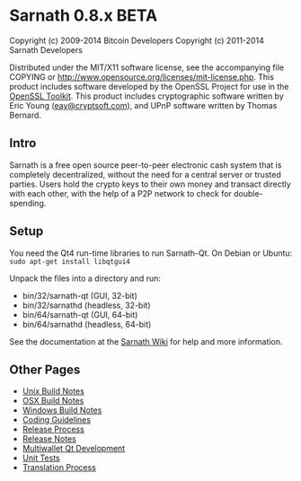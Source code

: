 Sarnath 0.8.x BETA
====================

Copyright (c) 2009-2014 Bitcoin Developers
Copyright (c) 2011-2014 Sarnath Developers

Distributed under the MIT/X11 software license, see the accompanying
file COPYING or http://www.opensource.org/licenses/mit-license.php.
This product includes software developed by the OpenSSL Project for use in the [OpenSSL Toolkit](http://www.openssl.org/). This product includes
cryptographic software written by Eric Young ([eay@cryptsoft.com](mailto:eay@cryptsoft.com)), and UPnP software written by Thomas Bernard.


Intro
---------------------
Sarnath is a free open source peer-to-peer electronic cash system that is
completely decentralized, without the need for a central server or trusted
parties.  Users hold the crypto keys to their own money and transact directly
with each other, with the help of a P2P network to check for double-spending.


Setup
---------------------
You need the Qt4 run-time libraries to run Sarnath-Qt. On Debian or Ubuntu:
	`sudo apt-get install libqtgui4`

Unpack the files into a directory and run:

- bin/32/sarnath-qt (GUI, 32-bit)
- bin/32/sarnathd (headless, 32-bit)
- bin/64/sarnath-qt (GUI, 64-bit)
- bin/64/sarnathd (headless, 64-bit)

See the documentation at the [Sarnath Wiki](http://sarnath.info)
for help and more information.


Other Pages
---------------------
- [Unix Build Notes](build-unix.md)
- [OSX Build Notes](build-osx.md)
- [Windows Build Notes](build-msw.md)
- [Coding Guidelines](coding.md)
- [Release Process](release-process.md)
- [Release Notes](release-notes.md)
- [Multiwallet Qt Development](multiwallet-qt.md)
- [Unit Tests](unit-tests.md)
- [Translation Process](translation_process.md)
